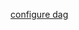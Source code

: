 

[configure dag](https://docs.gradle.org/current/userguide/tutorial_using_tasks.html#configure-by-dag)
